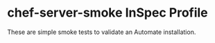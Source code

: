 # chef-server-smoke InSpec Profile

These are simple smoke tests to validate an Automate installation.
